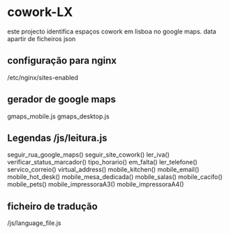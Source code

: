 # cowork-LX
este projecto identifica espaços cowork em lisboa no google maps. data apartir de ficheiros json

## configuração para nginx
/etc/nginx/sites-enabled

## gerador de google maps
gmaps_mobile.js
gmaps_desktop.js


## Legendas /js/leitura.js
seguir_rua_google_maps()
seguir_site_cowork()
ler_iva()
verificar_status_marcador()
tipo_horario()
em_falta()
ler_telefone()
servico_correio()
virtual_address()
mobile_kitchen()
mobile_email()
mobile_hot_desk()
mobile_mesa_dedicada()
mobile_salas()
mobile_cacifo()
mobile_pets()
mobile_impressoraA3()
mobile_impressoraA4()


## ficheiro de tradução
/js/language_file.js
